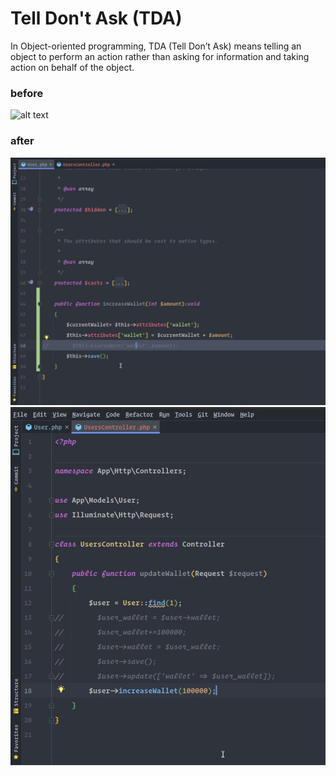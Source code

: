 # Tell Don't Ask (TDA)

In Object-oriented programming, TDA (Tell Don’t Ask) means telling an object to perform an action rather than asking for information and taking action on behalf of the object.

### before
![alt text](images/tda_before.png)


### after
![alt text](image.png)
![alt text](image-1.png)

